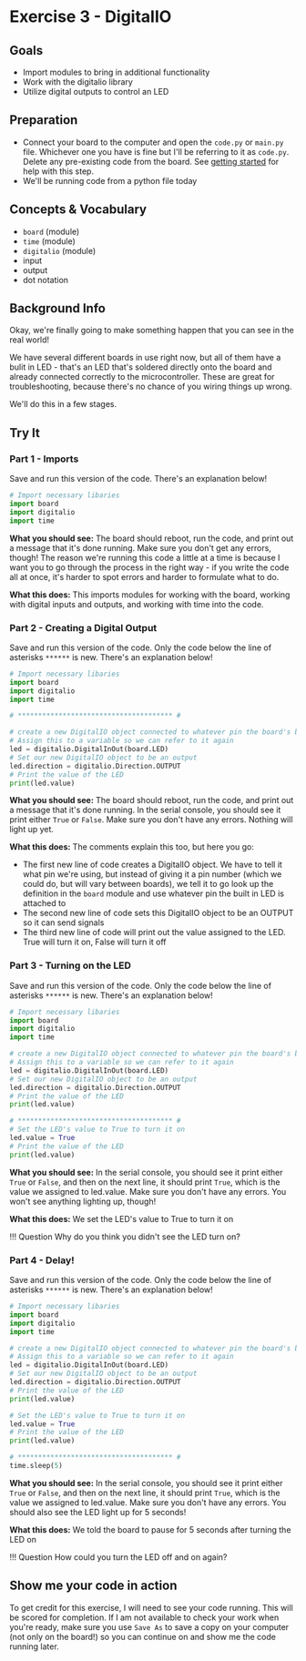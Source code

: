 # Exercise 3 - DigitalIO

## Goals
- Import modules to bring in additional functionality
- Work with the digitalio library
- Utilize digital outputs to control an LED

## Preparation
- Connect your board to the computer and open the `code.py` or `main.py` file. Whichever one you have is fine but I'll be referring to it as `code.py`. Delete any pre-existing code from the board. See [getting started](../getting-started.md) for help with this step.
- We'll be running code from a python file today

## Concepts & Vocabulary
- `board` (module)
- `time` (module)
- `digitalio` (module)
- input
- output
- dot notation

## Background Info

Okay, we're finally going to make something happen that you can see in the real world!

We have several different boards in use right now, but all of them have a bulit in LED - that's an LED that's soldered directly onto the board and already connected correctly to the microcontroller. These are great for troubleshooting, because there's no chance of you wiring things up wrong.

We'll do this in a few stages.

## Try It

### Part 1 - Imports

Save and run this version of the code. There's an explanation below!

```python
# Import necessary libaries
import board
import digitalio
import time
```

**What you should see:**
The board should reboot, run the code, and print out a message that it's done running. Make sure you don't get any errors, though! The reason we're running this code a little at a time is because I want you to go through the process in the right way - if you write the code all at once, it's harder to spot errors and harder to formulate what to do.

**What this does:**
This imports modules for working with the board, working with digital inputs and outputs, and working with time into the code.

### Part 2 - Creating a Digital Output

Save and run this version of the code. Only the code below the line of asterisks `******` is new. There's an explanation below!

```python
# Import necessary libaries
import board
import digitalio
import time

# ************************************** #

# create a new DigitalIO object connected to whatever pin the board's built in LED is attached to.
# Assign this to a variable so we can refer to it again
led = digitalio.DigitalInOut(board.LED)
# Set our new DigitalIO object to be an output
led.direction = digitalio.Direction.OUTPUT
# Print the value of the LED
print(led.value)

```

**What you should see:**
The board should reboot, run the code, and print out a message that it's done running. In the serial console, you should see it print either `True` or `False`. Make sure you don't have any errors. Nothing will light up yet.

**What this does:**
The comments explain this too, but here you go:
- The first new line of code creates a DigitalIO object. We have to tell it what pin we're using, but instead of giving it a pin number (which we could do, but will vary between boards), we tell it to go look up the definition in the `board` module and use whatever pin the built in LED is attached to
- The second new line of code sets this DigitalIO object to be an OUTPUT so it can send signals
- The third new line of code will print out the value assigned to the LED. True will turn it on, False will turn it off


### Part 3 - Turning on the LED

Save and run this version of the code. Only the code below the line of asterisks `******` is new. There's an explanation below!

```python
# Import necessary libaries
import board
import digitalio
import time

# create a new DigitalIO object connected to whatever pin the board's built in LED is attached to.
# Assign this to a variable so we can refer to it again
led = digitalio.DigitalInOut(board.LED)
# Set our new DigitalIO object to be an output
led.direction = digitalio.Direction.OUTPUT
# Print the value of the LED
print(led.value)

# ************************************** #
# Set the LED's value to True to turn it on
led.value = True
# Print the value of the LED
print(led.value)

```

**What you should see:**
In the serial console, you should see it print either `True` or `False`, and then on the next line, it should print `True`, which is the value we assigned to led.value. Make sure you don't have any errors. You won't see anything lighting up, though!

**What this does:**
We set the LED's value to True to turn it on

!!! Question
    Why do you think you didn't see the LED turn on?

### Part 4 - Delay!

Save and run this version of the code. Only the code below the line of asterisks `******` is new. There's an explanation below!

```python
# Import necessary libaries
import board
import digitalio
import time

# create a new DigitalIO object connected to whatever pin the board's built in LED is attached to.
# Assign this to a variable so we can refer to it again
led = digitalio.DigitalInOut(board.LED)
# Set our new DigitalIO object to be an output
led.direction = digitalio.Direction.OUTPUT
# Print the value of the LED
print(led.value)

# Set the LED's value to True to turn it on
led.value = True
# Print the value of the LED
print(led.value)

# ************************************** #
time.sleep(5)
```

**What you should see:**
In the serial console, you should see it print either `True` or `False`, and then on the next line, it should print `True`, which is the value we assigned to led.value. Make sure you don't have any errors. You should also see the LED light up for 5 seconds!

**What this does:**
We told the board to pause for 5 seconds after turning the LED on

!!! Question
    How could you turn the LED off and on again?



## Show me your code in action

To get credit for this exercise, I will need to see your code running. This will be scored for completion. If I am not available to check your work when you're ready, make sure you use `Save As` to save a copy on your computer (not only on the board!) so you can continue on and show me the code running later.